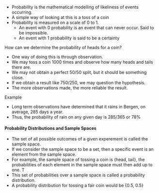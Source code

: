 - Probability is the mathematical modelling of likeliness of events occurring. 
- A simple way of looking at this is a toss of a coin
- Probability is measured on a scale of 0 to 1.
	- An event with 0 probability is an event that can never occur. Said to be impossible.
	- An event with 1 probability is said to be a certainty

How can we determine the probability of heads for a coin?

- One way of doing this is through observation. 
- We may toss a coin 1000 times and observe how many heads and tails there are.
- We may not obtain a perfect 50/50 split, but it should be something close. 
- If we obtain a result like 750/250, we may question the hypothesis. 
- The more observations made, the more reliable the result. 

Example

- Long term observations have determined that it rains in Bergen, on average, 285 days a year.
- Thus, the probability of rain on any given day is 285/365 or 78%


#### Probability Distributions and Sample Spaces

- The set of all possible outcomes of a given experement is called the sample space.
- If we consider the sample space to be a set, then a specific event is an element from the sample space.
- For example, the sample space of tossing a coin is {head, tail}, the probabilities of each element in the sample space must then add up to one. T
- This set of probabilities over a sample space is called a probability distribution. 
- A probability distribution for tossing a fair coin would be {0.5, 0.5}